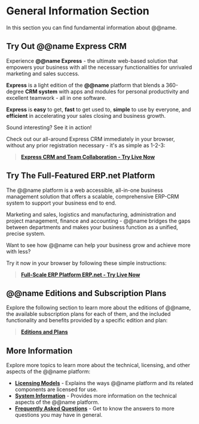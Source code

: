 # General Information Section

In this section you can find fundamental information about @@name.  

## Try Out @@name Express CRM

Experience **@@name Express** - the ultimate web-based solution that empowers your business with all the necessary functionalities for unrivaled marketing and sales success.  

**Express** is a light edition of the **@@name** platform that blends a 360-degree **CRM system** with apps and modules for personal productivity and excellent teamwork - all in one software.  

**Express** is **easy** to get, **fast** to get used to, **simple** to use by everyone, and **efficient** in accelerating your sales closing and business growth.  

Sound interesting? 
See it in action!  

Check out our all-around Express CRM immediately in your browser, without any prior registration necessary - it's as simple as 1-2-3:  

> **[Express CRM and Team Collaboration - Try Live Now](~/information/try-out-erp-net-express-crm.md)**  

## Try The Full-Featured ERP.net Platform

The @@name platform is a web accessible, all-in-one business management solution that offers a scalable, comprehensive ERP-CRM system to support your business end to end.  

Marketing and sales, logistics and manufacturing, administration and project management, finance and accounting - @@name bridges the gaps between departments and makes your business function as a unified, precise system.  

Want to see how @@name can help your business grow and achieve more with less?  

Try it now in your browser by following these simple instructions:  

> **[Full-Scale ERP Platform ERP.net - Try Live Now](~/information/try-our-system.md)**  

## @@name Editions and Subscription Plans

Explore the following section to learn more about the editions of @@name, the available subscription plans for each of them, and the included functionality and benefits provided by a specific edition and plan:  

> **[Editions and Plans](~/information/editions-and-plans/index.md)**  

## More Information

Explore more topics to learn more about the technical, licensing, and other aspects of the @@name platform:  

* **[Licensing Models](~/information/licensing/index.md)** - Explains the ways @@name platform and its related components are licensed for use. 
* **[System Information](~/information/system-information/index.md)** - Provides more information on the technical aspects of the @@name platform. 
* **[Frequently Asked Questions](~/information/faq/index.md)** - Get to know the answers to more questions you may have in general.  
